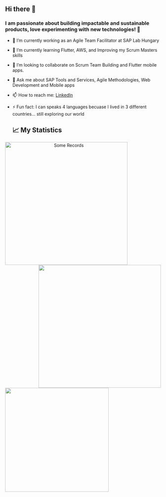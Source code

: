 ## Hi there 👋

### I am passionate about building impactable and sustainable products, love experimenting with new technologies! 👋 



- 🔭 I’m currently working as an Agile Team Facilitator at SAP Lab Hungary
- 🌱 I’m currently learning Flutter, AWS, and Improving my Scrum Masters skills
- 👯 I’m looking to collaborate on Scrum Team Building and Flutter mobile apps. 
- 💬 Ask me about SAP Tools and Services, Agile Methodologies, Web Development and Mobile apps 
- 📫 How to reach me: [LinkedIn](https://www.linkedin.com/in/mkabdullahi/)
- ⚡ Fun fact: I can speaks 4 languages becuase I lived in 3 different countries... still exploring our world

  ## 📈 My Statistics

<div align="center">
  <div align="center">
    <a href="https://git.io/streak-stats" title="Go to Source">
      <img
        align="left"
        width="396"
        src="https://github-readme-streak-stats.herokuapp.com/?user=mkabdullahi&theme=react&border=61dafb&hide_border=true"
        alt="Some Records"
      />
    </a>
    <a href="https://github.com/mkabdullahi/github-readme-stats" title="Go to Source">
      <img
        align="right"
        width="396"
        src="https://github-readme-stats.vercel.app/api?username=mkabdullahi&show_icons=true&theme=react&border_color=61dafb&hide_border=true&include_all_commits=true&count_private=true"
      />
    </a>
  </div>
   <br /><br /><br /><br /><br /><br /><br /><br />
   <div align="left" title="Go to Source">
    <a href="https://github.com/mkabdullahi/github-readme-stats">
      <img
        width="335"
        align="center"
        src="https://github-readme-stats.vercel.app/api/top-langs/?username=mkabdullahi&text_color=ffffff&icon_color=61dafb&bg_color=20232a&langs_count=8&layout=compact&border_color=61dafb&hide_border=true&hide=CSS,Makefile,Dockerfile,HTML&exclude_repo=space_game_msLearn"
      />
    </a>
  </div>
  <br />


